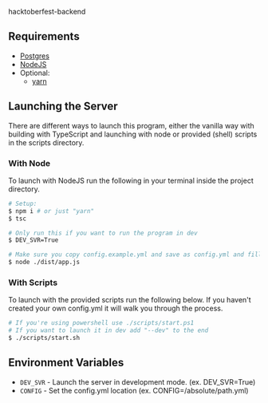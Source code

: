 hacktoberfest-backend

## Requirements
 * [Postgres](https://www.postgresql.org/)
 * [NodeJS](https://nodejs.org/)
 * Optional:
   * [yarn](https://yarnpkg.com/)

## Launching the Server
There are different ways to launch this program, either the vanilla way with
building with TypeScript and launching with node or provided (shell) scripts in
the scripts directory.

### With Node
To launch with NodeJS run the following in your terminal inside the project
directory.

```sh
# Setup:
$ npm i # or just "yarn"
$ tsc

# Only run this if you want to run the program in dev
$ DEV_SVR=True

# Make sure you copy config.example.yml and save as config.yml and fill it out.
$ node ./dist/app.js
```

### With Scripts
To launch with the provided scripts run the following below. If you haven't
created your own config.yml it will walk you through the process.

```sh
# If you're using powershell use ./scripts/start.ps1
# If you want to launch it in dev add "--dev" to the end
$ ./scripts/start.sh
```

## Environment Variables
 * `DEV_SVR` - Launch the server in development mode. (ex. DEV_SVR=True)
 * `CONFIG` - Set the config.yml location (ex. CONFIG=/absolute/path.yml)
